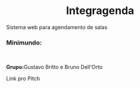 <html>
<header>
</header>
<body>
<center><h1>Integragenda</h1></center>
Sistema web para agendamento de salas

<h3>Minimundo:</h3><br>


<b>Grupo:</b>Gustavo Britto e Bruno Dell'Orto<br>

Link pro Pitch
</body>
</html>

